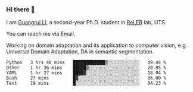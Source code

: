 ### Hi there 👋

<!--
**Solacex/Solacex** is a ✨ _special_ ✨ repository because its `README.md` (this file) appears on your GitHub profile.

Here are some ideas to get you started:

- 🔭 I’m currently working on ...
- 🌱 I’m currently learning ...
- 👯 I’m looking to collaborate on ...
- 🤔 I’m looking for help with ...
- 💬 Ask me about ...
- 📫 How to reach me: ...
- 😄 Pronouns: ...
- ⚡ Fun fact: ...
-->
I am [Guangrui Li](http://www.guangrui.li), a second-year Ph.D. student in [ReLER](http://www.reler.net) lab, UTS.

You can reach me via Email.

Working on domain adaptation and its application to computer vision, e.g. Universal Domain Adaptation, DA in semantic segmentation. 


<!--START_SECTION:waka-->
```text
Python   3 hrs 48 mins   ████████████▒░░░░░░░░░░░░   49.44 % 
Other    1 hr 36 mins    █████▒░░░░░░░░░░░░░░░░░░░   20.95 % 
YAML     1 hr 27 mins    ████▓░░░░░░░░░░░░░░░░░░░░   18.94 % 
Bash     27 mins         █▓░░░░░░░░░░░░░░░░░░░░░░░   06.00 % 
Text     19 mins         █░░░░░░░░░░░░░░░░░░░░░░░░   04.23 % 
```
<!--END_SECTION:waka-->
